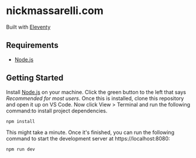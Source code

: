 # nickmassarelli.com

Built with [Eleventy](https://www.11ty.dev/)

## Requirements

- [Node.js](https://nodejs.org/en/)

## Getting Started

Install [Node.js](https://nodejs.org/en/) on your machine. Click the green button to the left that says _Recommended for most users_. Once this is installed, clone this repository and open it up on VS Code. Now click View > Terminal and run the following command:to install project dependencies.

```
npm install
```

This might take a minute. Once it's finished, you can run the following command to start the development server at https://localhost:8080:

```
npm run dev
```
